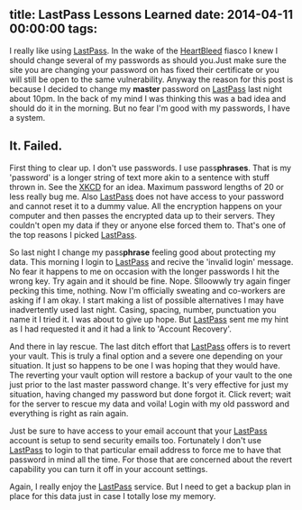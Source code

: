title: LastPass Lessons Learned
date: 2014-04-11 00:00:00
tags:
---
I really like using [LastPass][]. In the wake of the [HeartBleed][] fiasco I knew I should change several of my passwords as should you.<!--more-->Just make sure the site you are changing your password on has fixed their certificate or you will still be open to the same vulnerability. Anyway the reason for this post is because I decided to change my **master** password on [LastPass][] last night about 10pm. In the back of my mind I was thinking this was a bad idea and should do it in the morning. But no fear I'm good with my passwords, I have a system.

## It. Failed.

First thing to clear up. I don't use passwords. I use pass**phrases**. That is my 'password' is a longer string of text more akin to a sentence with stuff thrown in. See the [XKCD][] for an idea. Maximum password lengths of 20 or less really bug me. Also [LastPass][] does not have access to your password and cannot reset it to a dummy value. All the encryption happens on your computer and then passes the encrypted data up to their servers. They couldn't open my data if they or anyone else forced them to. That's one of the top reasons I picked [LastPass][].

So last night I change my pass**phrase** feeling good about protecting my data. This morning I login to [LastPass][] and recive the 'invalid login' message. No fear it happens to me on occasion with the longer passwords I hit the wrong key. Try again and it should be fine. Nope. Slloowwly try again finger pecking this time, nothing. Now I'm officially sweating and co-workers are asking if I am okay. I start making a list of possible alternatives I may have inadvertently used last night. Casing, spacing, number, punctuation you name it I tried it. I was about to give up hope. But [LastPass][] sent me my hint as I had requested it and it had a link to 'Account Recovery'.

And there in lay rescue. The last ditch effort that [LastPass][] offers is to revert your vault. This is truly a final option and a severe one depending on your situation. It just so happens to be one I was hoping that they would have. The reverting your vault option will restore a backup of your vault to the one just prior to the last master password change. It's very effective for just my situation, having changed my password but done forgot it. Click revert; wait for the server to rescue my data and voila! Login with my old password and everything is right as rain again.

Just be sure to have access to your email account that your [LastPass][] account is setup to send security emails too. Fortunately I don't use [LastPass][] to login to that particular email address to force me to have that password in mind all the time. For those that are concerned about the revert capability you can turn it off in your account settings.

Again, I really enjoy the [LastPass][] service. But I need to get a backup plan in place for this data just in case I totally lose my memory.

[LastPass]:https://www.lastpass.com
[HeartBleed]:http://heartbleed.com/
[XKCD]:http://xkcd.com/936/
